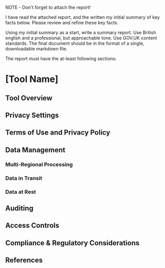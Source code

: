 NOTE - Don't forget to attach the report!

I have read the attached report, and the written my initial summary of key facts below. Please review and refine these key facts. 

Using my initial summary as a start, write a summary report. Use British english and a professional, but approachable tone. Use GOV.UK content standards.  The final document should be in the format of a single, downloadable markdown file. 

The report must have the at-least following sections:

# [Tool Name]

## Tool Overview

## Privacy Settings

## Terms of Use and Privacy Policy

## Data Management

### Multi-Regional Processing

### Data in Transit  

### Data at Rest

## Auditing

## Access Controls

## Compliance & Regulatory Considerations

## References
